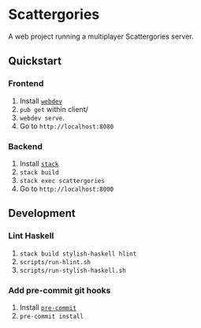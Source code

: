 # Scattergories

A web project running a multiplayer Scattergories server.

## Quickstart

### Frontend
1. Install [`webdev`](https://dart.dev/tools/webdev)
1. `pub get` within client/
1. `webdev serve`.
1. Go to `http://localhost:8080`

### Backend
1. Install [`stack`](https://docs.haskellstack.org/en/stable/install_and_upgrade/)
1. `stack build`
1. `stack exec scattergories`
1. Go to `http://localhost:8000`

## Development

### Lint Haskell

1. `stack build stylish-haskell hlint`
1. `scripts/run-hlint.sh`
1. `scripts/run-stylish-haskell.sh`

### Add pre-commit git hooks

1. Install [`pre-commit`](https://pre-commit.com/)
1. `pre-commit install`

